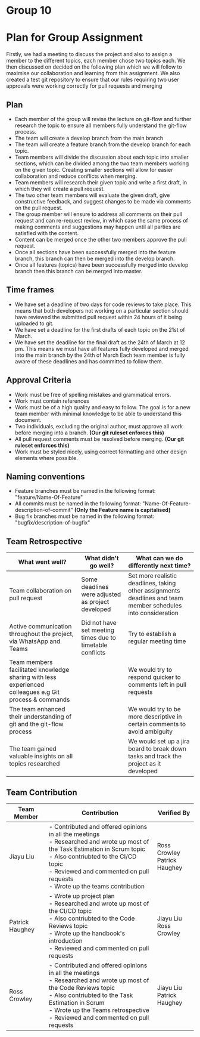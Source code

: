 
# Group 10
# Plan for Group Assignment

Firstly, we had a meeting to discuss the project and also to assign a member to the different topics, each member chose two topics each. We then discussed on decided on the following plan which we will follow to maximise our collaboration and learning from this assignment.
We also created a test git repository to ensure that our rules requiring two user approvals were working correctly for pull requests and merging

## Plan
-   Each member of the group will revise the lecture on git-flow and further research the topic to ensure all members fully understand the git-flow process.
-   The team will create a develop branch from the main branch
-   The team will create a feature branch from the develop branch for each topic.
-   Team members will divide the discussion about each topic into smaller sections, which can be divided among the two team members working on the given topic. Creating smaller sections will allow for easier collaboration and reduce conflicts when merging.
-   Team members will research their given topic and write a first draft, in which they will create a pull request.
-   The two other team members will evaluate the given draft, give constructive feedback, and suggest changes to be made via comments on the pull request.
-   The group member will ensure to address all comments on their pull request and can re-request review, in which case the same process of making comments and suggestions may happen until all parties are satisfied with the content.
-   Content can be merged once the other two members approve the pull request.
-   Once all sections have been successfully merged into the feature branch, this branch can then be merged into the develop branch.
-   Once all features (topics) have been successfully merged into develop branch then this branch can be merged into master.

## Time frames
-   We have set a deadline of two days for code reviews to take place. This means that both developers not working on a particular section should have reviewed the submitted pull request within 24 hours of it being uploaded to git.
-   We have set a deadline for the first drafts of each topic on the 21st of March. 
-   We have set the deadline for the final draft as the 24th of March at 12 pm. This means we must have all features fully developed and merged into the main branch by the 24th of March
Each team member is fully aware of these deadlines and has committed to follow them.

## Approval Criteria
-   Work must be free of spelling mistakes and grammatical errors.
-   Work must contain references
-   Work must be of a high quality and easy to follow. The goal is for a new team member with minimal knowledge to be able to understand this document.
-   Two individuals, excluding the original author, must approve all work before merging into a branch. **(Our git ruleset enforces this)**
-   All pull request comments must be resolved before merging. **(Our git ruleset enforces this)**
-   Work must be styled nicely, using correct formatting and other design elements where possible.

## Naming conventions
-   Feature branches must be named in the following format: "feature/Name-Of-Feature"
-   All commits must be named in the following format: "Name-Of-Feature-description-of-commit" **(Only the Feature name is capitalised)**
-   Bug fix branches must be named in the following format: "bugfix/description-of-bugfix"

## Team Retrospective

| What went well? | What didn't go well? | What can we do differently next time? |
|-----------------|-----------------------|---------------------------------------|
| Team collaboration on pull request                | Some deadlines were adjusted as project developed                      |  Set more realistic deadlines, taking other assignments deadlines and team member schedules into consideration                                    | 
| Active communication throughout the project, via WhatsApp and Teams               | Did not have set meeting times due to timetable conflicts                       |  Try to establish a regular meeting time                                     |
| Team members facilitated knowledge sharing with less experienced colleagues e.g Git process & commands               |                       | We would try to respond quicker to comments left in pull requests    | 
| The team enhanced their understanding of git and the git-flow process | | We would try to be more descriptive in certain comments to avoid ambiguity
| The team gained valuable insights on all topics researched | | We would set up a jira board to break down tasks and track the project as it developed

## Team Contribution
| Team Member    | Contribution           | Verified By   |
|----------------|------------------------|---------------|
| Jiayu Liu      | - Contributed and offered opinions in all the meetings <br> - Researched and wrote up most of the Task Estimation in Scrum topic <br> - Also contriubted to the CI/CD topic <br> - Reviewed and commented on pull requests  <br> - Wrote up the teams contribution                 | Ross Crowley <br> Patrick Haughey           |
| Patrick Haughey    | - Wrote up project plan  <br> - Researched and wrote up most of the CI/CD topic  <br>  - Also contriubted to the Code Reviews topic  <br> - Wrote up the handbook's introduction <br> - Reviewed and commented on pull requests            | Jiayu Liu <br> Ross Crowley             |
| Ross Crowley              |   - Contributed and offered opinions in all the meetings  <br> - Researched and wrote up most of the Code Reviews topic <br> - Also contriubted to the Task Estimation in Scrum <br> - Wrote up the Teams retrospective  <br> - Reviewed and commented on pull requests               | Jiayu Liu <br> Patrick Haughey              |